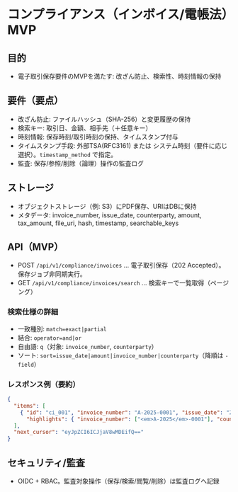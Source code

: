 # コンプライアンス（インボイス/電帳法）MVP

## 目的
- 電子取引保存要件のMVPを満たす: 改ざん防止、検索性、時刻情報の保持

## 要件（要点）
- 改ざん防止: ファイルハッシュ（SHA-256）と変更履歴の保持
- 検索キー: 取引日、金額、相手先（＋任意キー）
- 時刻情報: 保存時刻/取引時刻の保持、タイムスタンプ付与
- タイムスタンプ手段: 外部TSA(RFC3161) または システム時刻（要件に応じ選択）。`timestamp_method` で指定。
- 監査: 保存/参照/削除（論理）操作の監査ログ

## ストレージ
- オブジェクトストレージ（例: S3）にPDF保存、URIはDBに保持
- メタデータ: invoice_number, issue_date, counterparty, amount, tax_amount, file_uri, hash, timestamp, searchable_keys

## API（MVP）
- POST `/api/v1/compliance/invoices` … 電子取引保存（202 Accepted）。保存ジョブ非同期実行。
- GET `/api/v1/compliance/invoices/search` … 検索キーで一覧取得（ページング）

### 検索仕様の詳細
- 一致種別: `match=exact|partial`
- 結合: `operator=and|or`
- 自由語: `q`（対象: `invoice_number`, `counterparty`）
- ソート: `sort=issue_date|amount|invoice_number|counterparty`（降順は `-field`）

### レスポンス例（要約）
```json
{
  "items": [
    { "id": "ci_001", "invoice_number": "A-2025-0001", "issue_date": "2025-09-01", "counterparty": "ABC社", "amount": 100000, "file_uri": "s3://...",
      "highlights": { "invoice_number": ["<em>A-2025</em>-0001"], "counterparty": ["<em>ABC</em>社"] } }
  ],
  "next_cursor": "eyJpZCI6ICJjaV8wMDEifQ=="
}
```

## セキュリティ/監査
- OIDC + RBAC。監査対象操作（保存/検索/閲覧/削除）は監査ログへ記録
